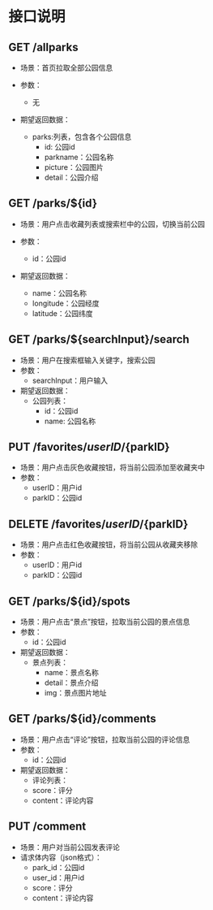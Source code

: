 # 接口说明

## GET /allparks

- 场景：首页拉取全部公园信息

- 参数：
  - 无

- 期望返回数据：
  - parks:列表，包含各个公园信息
    - id: 公园id
    - parkname：公园名称
    - picture：公园图片
    - detail：公园介绍

## GET /parks/${id}

- 场景：用户点击收藏列表或搜索栏中的公园，切换当前公园

- 参数：
  - id：公园id

- 期望返回数据：
  - name：公园名称
  - longitude：公园经度
  - latitude：公园纬度

## GET /parks/${searchInput}/search

- 场景：用户在搜索框输入关键字，搜索公园
- 参数：
  - searchInput：用户输入
- 期望返回数据：
  - 公园列表：
    - id：公园id
    - name: 公园名称

## PUT /favorites/${userID}/${parkID}

- 场景：用户点击灰色收藏按钮，将当前公园添加至收藏夹中
- 参数：
  - userID：用户id
  - parkID：公园id

## DELETE /favorites/${userID}/${parkID}

- 场景：用户点击红色收藏按钮，将当前公园从收藏夹移除
- 参数：
  - userID：用户id
  - parkID：公园id

## GET /parks/${id}/spots

- 场景：用户点击“景点”按钮，拉取当前公园的景点信息
- 参数：
  - id：公园id
- 期望返回数据：
  - 景点列表：
    - name：景点名称
    - detail：景点介绍
    - img：景点图片地址

## GET /parks/${id}/comments

- 场景：用户点击“评论”按钮，拉取当前公园的评论信息
- 参数：
  - id：公园id
- 期望返回数据：
  - 评论列表：
  - score：评分
  - content：评论内容

## PUT /comment

- 场景：用户对当前公园发表评论
- 请求体内容（json格式）：
  - park_id：公园id
  - user_id：用户id
  - score：评分
  - content：评论内容
  